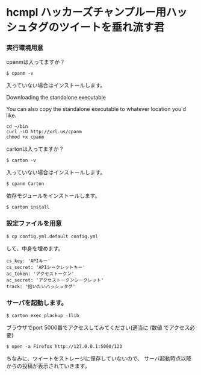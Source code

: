 hcmpl ハッカーズチャンプルー用ハッシュタグのツイートを垂れ流す君
============

### 実行環境用意

cpanmは入ってますか？

    $ cpanm -v

入っていない場合はインストールします。

Downloading the standalone executable

You can also copy the standalone executable to whatever location you'd like.

    cd ~/bin
    curl -LO http://xrl.us/cpanm
    chmod +x cpanm


cartonは入ってますか？

    $ carton -v

入っていない場合はインストールします。

    $ cpanm Carton

依存モジュールをインストールします。

    $ carton install


### 設定ファイルを用意

    $ cp config.yml.default config.yml

して、中身を埋めます。

    cs_key: 'APIキー'
    cs_secret: 'APIシークレットキー'
    ac_token: 'アクセストークン'
    ac_secret: 'アクセストークンシークレット'
    track: '拾いたいハッシュタグ'


### サーバを起動します。

    $ carton exec plackup -Ilib

ブラウザでport 5000番でアクセスしてみてください(適当に /数値 でアクセス必要)

    $ open -a Firefox http://127.0.0.1:5000/123

ちなみに、ツイートをストレージに保存していないので、
サーバ起動時点以降からの投稿が表示されていきます。













